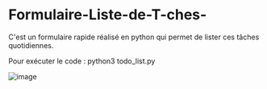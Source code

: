 # Formulaire-Liste-de-T-ches-
C'est un formulaire rapide réalisé en python qui permet de lister ces tâches quotidiennes.

Pour exécuter le code : python3 todo_list.py


![image](https://github.com/user-attachments/assets/b4a6c0fc-0312-4c78-a83f-d0539eada71e)
 
